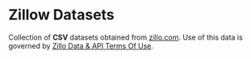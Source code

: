 # Zillow Datasets
Collection of **CSV** datasets obtained from [zillo.com](https://www.zillow.com/research/data). Use of this data is governed by [Zillo Data & API Terms Of Use](https://www.zillow.com/howto/api/APITerms.htm).
